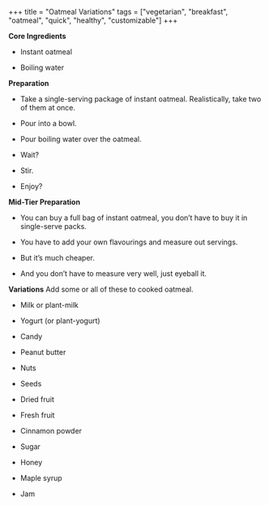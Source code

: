 +++
title = "Oatmeal Variations"
tags = ["vegetarian", "breakfast", "oatmeal", "quick", "healthy", "customizable"]
+++

**Core Ingredients**
- Instant oatmeal

- Boiling water

**Preparation**
- Take a single-serving package of instant oatmeal. Realistically, take two
of them at once.

- Pour into a bowl.

- Pour boiling water over the oatmeal.

- Wait?

- Stir.

- Enjoy?

**Mid-Tier Preparation**
- You can buy a full bag of instant oatmeal, you don’t have to buy it in
single-serve packs.

- You have to add your own flavourings and measure out servings.

- But it’s much cheaper.

- And you don’t have to measure very well, just eyeball it.

**Variations**
Add some or all of these to cooked oatmeal.

- Milk or plant-milk

- Yogurt (or plant-yogurt)

- Candy

- Peanut butter

- Nuts



- Seeds

- Dried fruit

- Fresh fruit

- Cinnamon powder

- Sugar

- Honey

- Maple syrup

- Jam